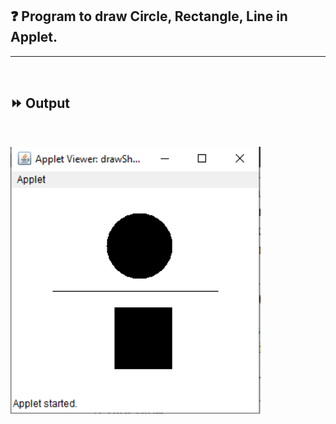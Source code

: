 ## :question: Program to draw Circle, Rectangle, Line in Applet.
___
<br>

## :fast_forward: Output

<br>

<img src="../../Image/co5pgm1op1.PNG" width="400"></img><br>
